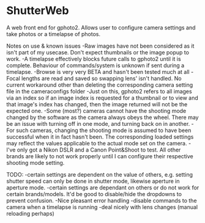 # ShutterWeb
A web front end for gphoto2. Allows user to configure camera settings and take photos or a timelapse of photos.

Notes on use & known issues
-Raw images have not been considered as it isn't part of my usecase. Don't expect thumbnails or the image popup to work.
-A timelapse effectively blocks future calls to gphoto2 until it is complete. Behaviour of commands/system is unknown if sent during a timelapse.
-Browse is very very BETA and hasn't been tested much at all
-Focal lengths are read and saved so swapping lens' isn't handled. No current workaround other than deleting the corresponding camera setting file in the cameraconfigs folder
-Just on this, gphoto2 refers to all images via an index so if an image index is requested for a thumbnail or to view and that image's index has changed, then the image returned will not be the expected one.
-Some (most?) cameras cannot have the shooting mode changed by the software as the camera always obeys the wheel. There may be an issue with turning off in one mode, and turning back on in another.
-For such cameras, changing the shooting mode is assumed to have been successful when it in fact hasn't been. The corresponding loaded settings may reflect the values applicable to the actual mode set on the camera.
-I've only got a Nikon DSLR and a Canon Point&Shoot to test.  All other brands are likely to not work properly until I can configure their respective shooting mode setting.

TODO:
-certain settings are dependent on the value of others, e.g. setting shutter speed can only be done in shutter mode, likewise aperture in aperture mode.
-certain settings are dependant on others or do not work for certain brands/models. It'd be good to disable/hide the dropdowns to prevent confusion.
-Nice pleasant error handling
-disable commands to the camera when a timelapse is running
-deal nicely with lens changes (manual reloading perhaps)
